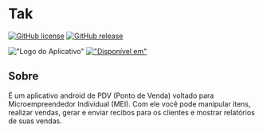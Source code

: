 # Tak
[![GitHub license](https://img.shields.io/badge/licen%C3%A7a-%20BSD--3--Clause%20License%20-blue)](https://github.com/ricardoMonteiroTavares/Tak/blob/master/LICENSE)
[![GitHub release](https://img.shields.io/badge/vers%C3%A3o-1.0.0-blueviolet)](https://github.com/ricardoMonteiroTavares/Tak/releases)

!["Logo do Aplicativo"](https://raw.githubusercontent.com/ricardoMonteiroTavares/Tak/master/tak/android/app/src/main/res/mipmap-xxxhdpi/ic_launcher.png)
[!["Disponível em"](https://images-na.ssl-images-amazon.com/images/G/01/mobile-apps/devportal2/res/images/amazon-appstore-badge-br-black.png)](https://www.amazon.com.br/Ricardo-de-Monteiro-Tak/dp/B08BWBSYN1/ref=sr_1_2?__mk_pt_BR=%C3%85M%C3%85%C5%BD%C3%95%C3%91&dchild=1&keywords=tak&qid=1593399837&s=mobile-apps&sr=1-2)

## Sobre
É um aplicativo android de PDV (Ponto de Venda) voltado para Microempreendedor Individual (MEI). 
Com ele você pode manipular itens, realizar vendas, gerar e enviar recibos para os clientes e mostrar relatórios de suas vendas.
